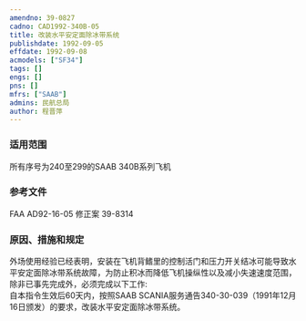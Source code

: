 ```yaml
---
amendno: 39-0827  
cadno: CAD1992-340B-05  
title: 改装水平安定面除冰带系统  
publishdate: 1992-09-05  
effdate: 1992-09-08  
acmodels: ["SF34"]  
tags: []  
engs: []  
pns: []  
mfrs: ["SAAB"]  
admins: 民航总局  
author: 程晋萍  
---
```

  
### 适用范围  
所有序号为240至299的SAAB 340B系列飞机  
  
<!--more-->  
### 参考文件  
  FAA AD92-16-05 修正案 39-8314  
  
### 原因、措施和规定  

  外场使用经验已经表明，安装在飞机背鳍里的控制活门和压力开关结冰可能导致水平安定面除冰带系统故障，为防止积冰而降低飞机操纵性以及减小失速速度范围，除非已事先完成外，必须完成以下工作:  
  自本指令生效后60天内，按照SAAB SCANIA服务通告340-30-039（1991年12月16日颁发）的要求，改装水平安定面除冰带系统。  
